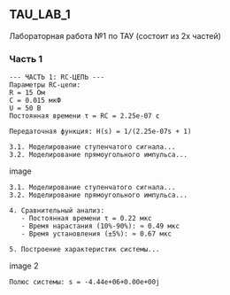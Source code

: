 ## TAU_LAB_1
 Лабораторная работа №1 по ТАУ (состоит из 2х частей)
### Часть 1
```
--- ЧАСТЬ 1: RC-ЦЕПЬ ---
Параметры RC-цепи:
R = 15 Ом
C = 0.015 мкФ
U = 50 В
Постоянная времени τ = RC = 2.25e-07 с

Передаточная функция: H(s) = 1/(2.25e-07s + 1)

3.1. Моделирование ступенчатого сигнала...
3.2. Моделирование прямоугольного импульса...
```
image

```
3.1. Моделирование ступенчатого сигнала...
3.2. Моделирование прямоугольного импульса...

4. Сравнительный анализ:
   - Постоянная времени τ = 0.22 мкс
   - Время нарастания (10%-90%): ≈ 0.49 мкс
   - Время установления (±5%): ≈ 0.67 мкс

5. Построение характеристик системы...
```
image 2
```
Полюс системы: s = -4.44e+06+0.00e+00j
```